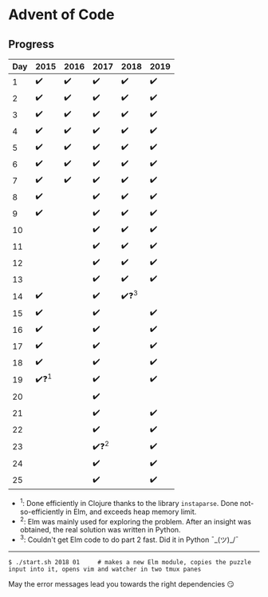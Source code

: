 
# Advent of Code

## Progress

| Day | 2015                                     | 2016               | 2017                                     | 2018                                     | 2019               |
| --- | ---------------------------------------- | ------------------ | ---------------------------------------- | ---------------------------------------- | ------------------ |
| 1   | :heavy_check_mark:                       | :heavy_check_mark: | :heavy_check_mark:                       | :heavy_check_mark:                       | :heavy_check_mark: |
| 2   | :heavy_check_mark:                       | :heavy_check_mark: | :heavy_check_mark:                       | :heavy_check_mark:                       | :heavy_check_mark: |
| 3   | :heavy_check_mark:                       | :heavy_check_mark: | :heavy_check_mark:                       | :heavy_check_mark:                       | :heavy_check_mark: |
| 4   | :heavy_check_mark:                       | :heavy_check_mark: | :heavy_check_mark:                       | :heavy_check_mark:                       | :heavy_check_mark: |
| 5   | :heavy_check_mark:                       | :heavy_check_mark: | :heavy_check_mark:                       | :heavy_check_mark:                       | :heavy_check_mark: |
| 6   | :heavy_check_mark:                       | :heavy_check_mark: | :heavy_check_mark:                       | :heavy_check_mark:                       | :heavy_check_mark: |
| 7   | :heavy_check_mark:                       | :heavy_check_mark: | :heavy_check_mark:                       | :heavy_check_mark:                       | :heavy_check_mark: |
| 8   | :heavy_check_mark:                       |                    | :heavy_check_mark:                       | :heavy_check_mark:                       | :heavy_check_mark: |
| 9   | :heavy_check_mark:                       |                    | :heavy_check_mark:                       | :heavy_check_mark:                       | :heavy_check_mark: |
| 10  |                                          |                    | :heavy_check_mark:                       | :heavy_check_mark:                       | :heavy_check_mark: |
| 11  |                                          |                    | :heavy_check_mark:                       | :heavy_check_mark:                       | :heavy_check_mark: |
| 12  |                                          |                    | :heavy_check_mark:                       | :heavy_check_mark:                       | :heavy_check_mark: |
| 13  |                                          |                    | :heavy_check_mark:                       | :heavy_check_mark:                       | :heavy_check_mark: |
| 14  | :heavy_check_mark:                       |                    | :heavy_check_mark:                       | :heavy_check_mark::question:<sup>3</sup> |                    |
| 15  | :heavy_check_mark:                       |                    | :heavy_check_mark:                       |                                          | :heavy_check_mark: |
| 16  | :heavy_check_mark:                       |                    | :heavy_check_mark:                       |                                          | :heavy_check_mark: |
| 17  | :heavy_check_mark:                       |                    | :heavy_check_mark:                       |                                          | :heavy_check_mark: |
| 18  | :heavy_check_mark:                       |                    | :heavy_check_mark:                       |                                          | :heavy_check_mark: |
| 19  | :heavy_check_mark::question:<sup>1</sup> |                    | :heavy_check_mark:                       |                                          | :heavy_check_mark: |
| 20  |                                          |                    | :heavy_check_mark:                       |                                          |                    |
| 21  |                                          |                    | :heavy_check_mark:                       |                                          | :heavy_check_mark: |
| 22  |                                          |                    | :heavy_check_mark:                       |                                          | :heavy_check_mark: |
| 23  |                                          |                    | :heavy_check_mark::question:<sup>2</sup> |                                          | :heavy_check_mark: |
| 24  |                                          |                    | :heavy_check_mark:                       |                                          | :heavy_check_mark: |
| 25  |                                          |                    | :heavy_check_mark:                       |                                          | :heavy_check_mark: |

* <sup>1</sup>: Done efficiently in Clojure thanks to the library `instaparse`. Done not-so-efficiently in Elm, and exceeds heap memory limit.
* <sup>2</sup>: Elm was mainly used for exploring the problem. After an insight was obtained, the real solution was written in Python.
* <sup>3</sup>: Couldn't get Elm code to do part 2 fast. Did it in Python ¯\_(ツ)_/¯

--------

```
$ ./start.sh 2018 01     # makes a new Elm module, copies the puzzle input into it, opens vim and watcher in two tmux panes
```

May the error messages lead you towards the right dependencies :smirk:
